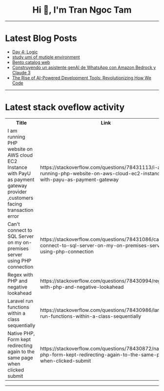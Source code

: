 <h1 align="center">Hi 👋, I'm Tran Ngoc Tam</h1>

---

# Latest Blog Posts 
<!-- BLOG-POST-LIST:START -->
- [Day 4: Logic](https://dev.to/codernko/day-4-logic-57kf)
- [study umi of mutiple environment](https://dev.to/zhangwuji/study-umi-of-mutiple-environment-2l7p)
- [Bento catalog web](https://dev.to/miguelrodriguezp99/bento-catalog-web-35le)
- [Construyendo un asistente genAI de WhatsApp con Amazon Bedrock y Claude 3](https://dev.to/aws-espanol/construyendo-un-asistente-genai-de-whatsapp-con-amazon-bedrock-y-claude-3-1322)
- [The Rise of AI-Powered Development Tools: Revolutionizing How We Code](https://dev.to/mktheitguy/the-rise-of-ai-powered-development-tools-revolutionizing-how-we-code-3lgp)
<!-- BLOG-POST-LIST:END -->

---

# Latest stack oveflow activity
<table>
  <tr><th>Title</th><th>Link</th></tr>
  <!-- STACKOVERFLOW:START --><tr><td>I am running PHP website on AWS cloud EC2 Instance with PayU as payment gateway provider ,customers facing transaction error</td><td>https://stackoverflow.com/questions/78431113/i-am-running-php-website-on-aws-cloud-ec2-instance-with-payu-as-payment-gateway</td></tr><tr><td>Can&#39;t connect to SQL Server on my on-premises server using PHP connection</td><td>https://stackoverflow.com/questions/78431086/cant-connect-to-sql-server-on-my-on-premises-server-using-php-connection</td></tr><tr><td>Regex with PHP and negative lookahead</td><td>https://stackoverflow.com/questions/78430994/regex-with-php-and-negative-lookahead</td></tr><tr><td>Laravel run functions within a class sequentially</td><td>https://stackoverflow.com/questions/78430986/laravel-run-functions-within-a-class-sequentially</td></tr><tr><td>Native PHP, Form kept redirecting again to the same page when clicked submit</td><td>https://stackoverflow.com/questions/78430872/native-php-form-kept-redirecting-again-to-the-same-page-when-clicked-submit</td></tr><!-- STACKOVERFLOW:END -->
</table>

---


